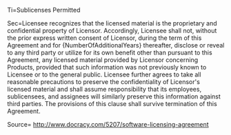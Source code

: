 Ti=Sublicenses Permitted

Sec=Licensee recognizes that the licensed material is the proprietary and confidential property of Licensor. Accordingly, Licensee shall not, without the prior express written consent of Licensor, during the term of this Agreement and for {NumberOfAdditionalYears} thereafter, disclose or reveal to any third party or utilize for its own benefit other than pursuant to this Agreement, any licensed material provided by Licensor concerning Products, provided that such information was not previously known to Licensee or to the general public. Licensee further agrees to take all reasonable precautions to preserve the confidentiality of Licensor's licensed material and shall assume responsibility that its employees, sublicensees, and assignees will similarly preserve this information against third parties. The provisions of this clause shall survive termination of this Agreement.

Source= http://www.docracy.com/5207/software-licensing-agreement


